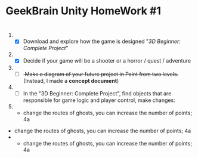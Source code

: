 # GeekBrain Unity HomeWork #1 <h1> 
1. - [x] Download and explore how the game is designed "*3D Beginner: Complete Project*"
2. - [x] Decide if your game will be a shooter or a horror / quest / adventure
3. - [ ] <del> Make a diagram of your future project in Paint from two levels.</del> (Instead, I made a **concept document**)
4. - [ ] In the "3D Beginner: Complete Project", find objects that are responsible for game logic and player control, make changes: 
5. * change the routes of ghosts, you can increase the number of points; 4a
* change the routes of ghosts, you can increase the number of points; 4a
* * change the routes of ghosts, you can increase the number of points; 4a
